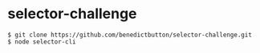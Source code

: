 # selector-challenge

```
$ git clone https://github.com/benedictbutton/selector-challenge.git
$ node selector-cli
```
